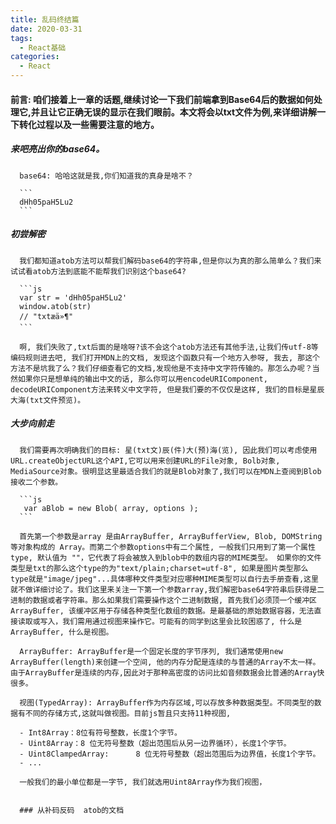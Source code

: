 ```yaml
---
title: 乱码终结篇
date: 2020-03-31
tags:
  - React基础
categories:
  - React
---
```


#### 前言: 咱们接着上一章的话题,继续讨论一下我们前端拿到Base64后的数据如何处理它,并且让它正确无误的显示在我们眼前。本文将会以txt文件为例,来详细讲解一下转化过程以及一些需要注意的地方。

##### 来吧亮出你的base64。
      base64: 哈哈这就是我,你们知道我的真身是啥不？

      ``` 
      dHh05paH5Lu2 
      ```

##### 初尝解密
      我们都知道atob方法可以帮我们解码base64的字符串,但是你以为真的那么简单么？我们来试试看atob方法到底能不能帮我们识别这个base64?

      ```js
      var str = 'dHh05paH5Lu2'
      window.atob(str) 
      // "txtæä»¶"
      ```

      啊, 我们失败了,txt后面的是啥呀?该不会这个atob方法还有其他手法,让我们传utf-8等编码规则进去吧, 我们打开MDN上的文档, 发现这个函数只有一个地方入参呀, 我去, 那这个方法不是坑我了么？我们仔细查看它的文档,发现他是不支持中文字符传输的。那怎么办呢？当然如果你只是想单纯的输出中文的话, 那么你可以用encodeURIComponent, decodeURIComponent方法来转义中文字符, 但是我们要的不仅仅是这样, 我们的目标是星辰大海(txt文件预览)。

##### 大步向前走
      我们需要再次明确我们的目标: 星(txt文)辰(件)大(预)海(览), 因此我们可以考虑使用URL.createObjectURL这个API,它可以用来创建URL的File对象, Bolb对象,  MediaSource对象。很明显这里最适合我们的就是Blob对象了,我们可以在MDN上查阅到Blob接收二个参数。

      ```js
       var aBlob = new Blob( array, options );
      ```
  
      首先第一个参数是array 是由ArrayBuffer, ArrayBufferView, Blob, DOMString 等对象构成的 Array。而第二个参数options中有二个属性, 一般我们只用到了第一个属性 type, 默认值为 ""，它代表了将会被放入到blob中的数组内容的MIME类型。 如果你的文件类型是txt的那么这个type的为"text/plain;charset=utf-8", 如果是图片类型那么type就是"image/jpeg"...具体哪种文件类型对应哪种MIME类型可以自行去手册查看,这里就不做详细讨论了。我们这里来关注一下第一个参数array,我们解密base64字符串后获得是二进制的数据或者字符串。那么如果我们需要操作这个二进制数据, 首先我们必须顶一个缓冲区ArrayBuffer, 该缓冲区用于存储各种类型化数组的数据。是最基础的原始数据容器，无法直接读取或写入，我们需用通过视图来操作它。可能有的同学到这里会比较困惑了, 什么是ArrayBuffer, 什么是视图。

      ArrayBuffer: ArrayBuffer是一个固定长度的字节序列, 我们通常使用new ArrayBuffer(length)来创建一个空间, 他的内存分配是连续的与普通的Array不太一样。由于ArrayBuffer是连续的内存,因此对于那种高密度的访问比如音频数据会比普通的Array快很多。

      视图(TypedArray): ArrayBuffer作为内存区域,可以存放多种数据类型。不同类型的数据有不同的存储方式,这就叫做视图。目前js暂且只支持11种视图,

      - Int8Array：8位有符号整数，长度1个字节。
      - Uint8Array：8 位无符号整数（超出范围后从另一边界循环），长度1个字节。
      - Uint8ClampedArray:  	8 位无符号整数（超出范围后为边界值，长度1个字节。
      - ...

      一般我们的最小单位都是一字节, 我们就选用Uint8Array作为我们视图，


      ### 从补码反码  atob的文档